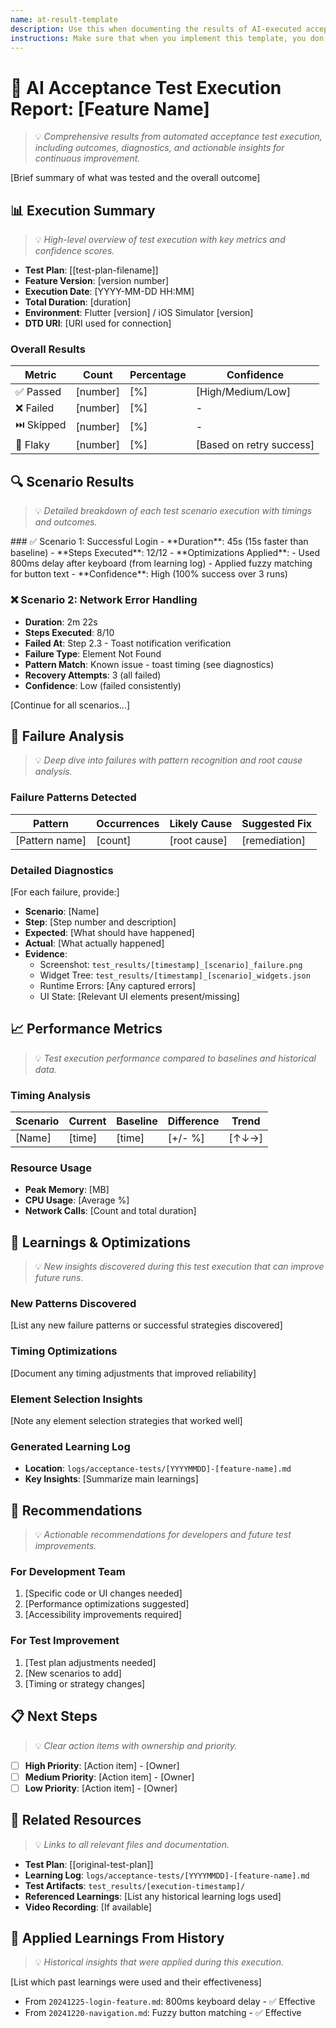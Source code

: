 ```yaml
---
name: at-result-template
description: Use this when documenting the results of AI-executed acceptance tests for Flutter applications. This template captures test execution outcomes, diagnostics, learnings, and actionable next steps.
instructions: Make sure that when you implement this template, you don't include these instructions or any other front matter from this template in your work. Output should always and only be the markdown part outside of the front matter. Never include any tags like <example>, <commentary>, or similar tags - these serve only to increase clarity about implementation. Always use single [ ] brackets to indicate instructions the implementer should follow. When referencing other documents from this project, use wikilinks format [[filename]] to reference them. Do not include the file extension or path.
---
```

# 🧪 AI Acceptance Test Execution Report: [Feature Name]

> 💡 *Comprehensive results from automated acceptance test execution, including outcomes, diagnostics, and actionable insights for continuous improvement.*

[Brief summary of what was tested and the overall outcome]

## 📊 Execution Summary

> 💡 *High-level overview of test execution with key metrics and confidence scores.*

- **Test Plan**: [[test-plan-filename]]
- **Feature Version**: [version number]
- **Execution Date**: [YYYY-MM-DD HH:MM]
- **Total Duration**: [duration]
- **Environment**: Flutter [version] / iOS Simulator [version]
- **DTD URI**: [URI used for connection]

### Overall Results
| Metric | Count | Percentage | Confidence |
|--------|-------|------------|------------|
| ✅ Passed | [number] | [%] | [High/Medium/Low] |
| ❌ Failed | [number] | [%] | - |
| ⏭️ Skipped | [number] | [%] | - |
| 🔄 Flaky | [number] | [%] | [Based on retry success] |

## 🔍 Scenario Results

> 💡 *Detailed breakdown of each test scenario execution with timings and outcomes.*

<example>
### ✅ Scenario 1: Successful Login
- **Duration**: 45s (15s faster than baseline)
- **Steps Executed**: 12/12
- **Optimizations Applied**: 
  - Used 800ms delay after keyboard (from learning log)
  - Applied fuzzy matching for button text
- **Confidence**: High (100% success over 3 runs)

### ❌ Scenario 2: Network Error Handling
- **Duration**: 2m 22s
- **Steps Executed**: 8/10
- **Failed At**: Step 2.3 - Toast notification verification
- **Failure Type**: Element Not Found
- **Pattern Match**: Known issue - toast timing (see diagnostics)
- **Recovery Attempts**: 3 (all failed)
- **Confidence**: Low (failed consistently)
</example>

[Continue for all scenarios...]

## 🐛 Failure Analysis

> 💡 *Deep dive into failures with pattern recognition and root cause analysis.*

### Failure Patterns Detected
| Pattern | Occurrences | Likely Cause | Suggested Fix |
|---------|-------------|--------------|---------------|
| [Pattern name] | [count] | [root cause] | [remediation] |

### Detailed Diagnostics
[For each failure, provide:]
- **Scenario**: [Name]
- **Step**: [Step number and description]
- **Expected**: [What should have happened]
- **Actual**: [What actually happened]
- **Evidence**:
  - Screenshot: `test_results/[timestamp]_[scenario]_failure.png`
  - Widget Tree: `test_results/[timestamp]_[scenario]_widgets.json`
  - Runtime Errors: [Any captured errors]
  - UI State: [Relevant UI elements present/missing]

## 📈 Performance Metrics

> 💡 *Test execution performance compared to baselines and historical data.*

### Timing Analysis
| Scenario | Current | Baseline | Difference | Trend |
|----------|---------|----------|------------|-------|
| [Name] | [time] | [time] | [+/- %] | [↑↓→] |

### Resource Usage
- **Peak Memory**: [MB]
- **CPU Usage**: [Average %]
- **Network Calls**: [Count and total duration]

## 🧠 Learnings & Optimizations

> 💡 *New insights discovered during this test execution that can improve future runs.*

### New Patterns Discovered
[List any new failure patterns or successful strategies discovered]

### Timing Optimizations
[Document any timing adjustments that improved reliability]

### Element Selection Insights
[Note any element selection strategies that worked well]

### Generated Learning Log
- **Location**: `logs/acceptance-tests/[YYYYMMDD]-[feature-name].md`
- **Key Insights**: [Summarize main learnings]

## 🔧 Recommendations

> 💡 *Actionable recommendations for developers and future test improvements.*

### For Development Team
1. [Specific code or UI changes needed]
2. [Performance optimizations suggested]
3. [Accessibility improvements required]

### For Test Improvement
1. [Test plan adjustments needed]
2. [New scenarios to add]
3. [Timing or strategy changes]

## 📋 Next Steps

> 💡 *Clear action items with ownership and priority.*

- [ ] **High Priority**: [Action item] - [Owner]
- [ ] **Medium Priority**: [Action item] - [Owner]
- [ ] **Low Priority**: [Action item] - [Owner]

## 🔗 Related Resources

> 💡 *Links to all relevant files and documentation.*

- **Test Plan**: [[original-test-plan]]
- **Learning Log**: `logs/acceptance-tests/[YYYYMMDD]-[feature-name].md`
- **Test Artifacts**: `test_results/[execution-timestamp]/`
- **Referenced Learnings**: [List any historical learning logs used]
- **Video Recording**: [If available]

## 📐 Applied Learnings From History

> 💡 *Historical insights that were applied during this execution.*

[List which past learnings were used and their effectiveness]
<example>
- From `20241225-login-feature.md`: 800ms keyboard delay - ✅ Effective
- From `20241220-navigation.md`: Fuzzy button matching - ✅ Effective
</example>